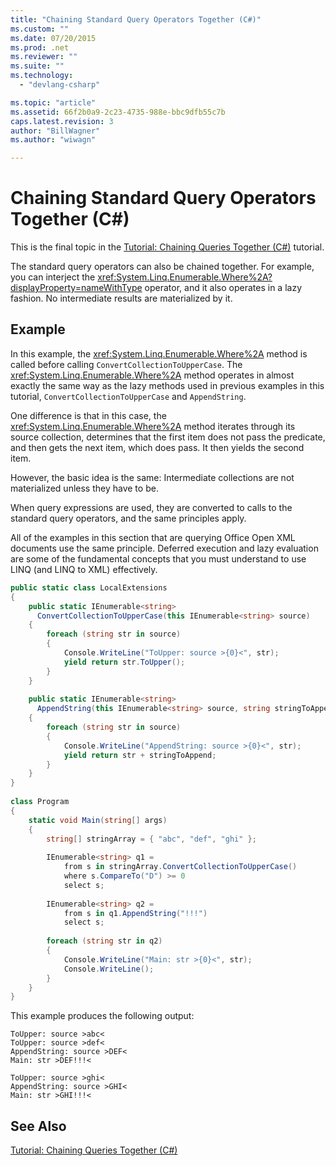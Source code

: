 ```yaml
---
title: "Chaining Standard Query Operators Together (C#)"
ms.custom: ""
ms.date: 07/20/2015
ms.prod: .net
ms.reviewer: ""
ms.suite: ""
ms.technology: 
  - "devlang-csharp"

ms.topic: "article"
ms.assetid: 66f2b0a9-2c23-4735-988e-bbc9dfb55c7b
caps.latest.revision: 3
author: "BillWagner"
ms.author: "wiwagn"

---
```

# Chaining Standard Query Operators Together (C#)
This is the final topic in the [Tutorial: Chaining Queries Together (C#)](../../../../csharp/programming-guide/concepts/linq/tutorial-chaining-queries-together.md) tutorial.  
  
 The standard query operators can also be chained together. For example, you can interject the <xref:System.Linq.Enumerable.Where%2A?displayProperty=nameWithType> operator, and it also operates in a lazy fashion. No intermediate results are materialized by it.  
  
## Example  
 In this example, the <xref:System.Linq.Enumerable.Where%2A> method is called before calling `ConvertCollectionToUpperCase`. The <xref:System.Linq.Enumerable.Where%2A> method operates in almost exactly the same way as the lazy methods used in previous examples in this tutorial, `ConvertCollectionToUpperCase` and `AppendString`.  
  
 One difference is that in this case, the <xref:System.Linq.Enumerable.Where%2A> method iterates through its source collection, determines that the first item does not pass the predicate, and then gets the next item, which does pass. It then yields the second item.  
  
 However, the basic idea is the same: Intermediate collections are not materialized unless they have to be.  
  
 When query expressions are used, they are converted to calls to the standard query operators, and the same principles apply.  
  
 All of the examples in this section that are querying Office Open XML documents use the same principle. Deferred execution and lazy evaluation are some of the fundamental concepts that you must understand  to use LINQ (and LINQ to XML) effectively.  
  
```csharp  
public static class LocalExtensions  
{  
    public static IEnumerable<string>  
      ConvertCollectionToUpperCase(this IEnumerable<string> source)  
    {  
        foreach (string str in source)  
        {  
            Console.WriteLine("ToUpper: source >{0}<", str);  
            yield return str.ToUpper();  
        }  
    }  
  
    public static IEnumerable<string>  
      AppendString(this IEnumerable<string> source, string stringToAppend)  
    {  
        foreach (string str in source)  
        {  
            Console.WriteLine("AppendString: source >{0}<", str);  
            yield return str + stringToAppend;  
        }  
    }  
}  
  
class Program  
{  
    static void Main(string[] args)  
    {  
        string[] stringArray = { "abc", "def", "ghi" };  
  
        IEnumerable<string> q1 =  
            from s in stringArray.ConvertCollectionToUpperCase()  
            where s.CompareTo("D") >= 0  
            select s;  
  
        IEnumerable<string> q2 =  
            from s in q1.AppendString("!!!")  
            select s;  
  
        foreach (string str in q2)  
        {  
            Console.WriteLine("Main: str >{0}<", str);  
            Console.WriteLine();  
        }  
    }  
}  
```  
  
 This example produces the following output:  
  
```  
ToUpper: source >abc<  
ToUpper: source >def<  
AppendString: source >DEF<  
Main: str >DEF!!!<  
  
ToUpper: source >ghi<  
AppendString: source >GHI<  
Main: str >GHI!!!<  
```  
  
## See Also  
 [Tutorial: Chaining Queries Together (C#)](../../../../csharp/programming-guide/concepts/linq/tutorial-chaining-queries-together.md)
